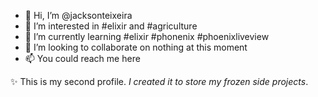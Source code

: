 - 👋 Hi, I’m @jacksonteixeira
- 👀 I’m interested in #elixir and #agriculture
- 🌱 I’m currently learning #elixir #phonenix #phoenixliveview
- 💞️ I’m looking to collaborate on nothing at this moment
- 📫 You could reach me here

✨ This is my second profile. *I created it to store my frozen side projects*.
